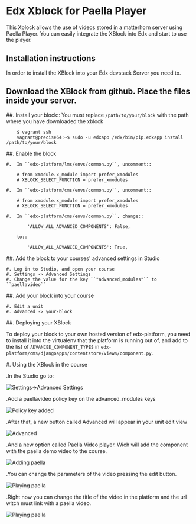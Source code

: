 # Edx Xblock for Paella Player #
This Xblock allows the use of videos stored in a matterhorn server using Paella Player.
You can easily integrate the XBlock into Edx and start to use the player.

## Installation instructions ##
In order to install the XBlock into your Edx devstack Server you need to.

## Download the XBlock from github. Place the files inside your server.
##.   Install your block::
You must replace `/path/to/your/block` with the path where you have downloaded the xblock

        $ vagrant ssh
        vagrant@precise64:~$ sudo -u edxapp /edx/bin/pip.edxapp install /path/to/your/block

##.  Enable the block

    #.  In ``edx-platform/lms/envs/common.py``, uncomment::

        # from xmodule.x_module import prefer_xmodules
        # XBLOCK_SELECT_FUNCTION = prefer_xmodules

    #.  In ``edx-platform/cms/envs/common.py``, uncomment::

        # from xmodule.x_module import prefer_xmodules
        # XBLOCK_SELECT_FUNCTION = prefer_xmodules

    #.  In ``edx-platform/cms/envs/common.py``, change::

            'ALLOW_ALL_ADVANCED_COMPONENTS': False,

        to::

            'ALLOW_ALL_ADVANCED_COMPONENTS': True,

##.  Add the block to your courses' advanced settings in Studio

    #. Log in to Studio, and open your course
    #. Settings -> Advanced Settings
    #. Change the value for the key ``"advanced_modules"`` to ``paellavideo``


##.  Add your block into your course

    #. Edit a unit
    #. Advanced -> your-block

##. Deploying your XBlock

To deploy your block to your own hosted version of edx-platform, you need to install it
into the virtualenv that the platform is running out of, and add to the list of ``ADVANCED_COMPONENT_TYPES``
in ``edx-platform/cms/djangoapps/contentstore/views/component.py``.

#. Using the XBlock in the course

.In the Studio go to:

![Settings->Advanced Settings](https://raw.githubusercontent.com/polimediaupv/paellaXBlock/master/doc/img/1.png)

.Add a paellavideo policy key on the advanced_modules keys

![Policy key added](https://raw.githubusercontent.com/polimediaupv/paellaXBlock/master/doc/img/2.png)

.After that, a new button called Advanced will appear in your unit edit view

![Advanced](https://raw.githubusercontent.com/polimediaupv/paellaXBlock/master/doc/img/3.png)

.And a new option called Paella Video player. Wich will add the component with the paella demo video to the course.

![Adding paella](https://raw.githubusercontent.com/polimediaupv/paellaXBlock/master/doc/img/4.png)

.You can change the parameters of the video pressing the edit button.

![Playing paella](https://raw.githubusercontent.com/polimediaupv/paellaXBlock/master/doc/img/5.png)

.Right now you can change the title of the video in the platform and the url witch must link with a paella video.

![Playing paella](https://raw.githubusercontent.com/polimediaupv/paellaXBlock/master/doc/img/6.png)
